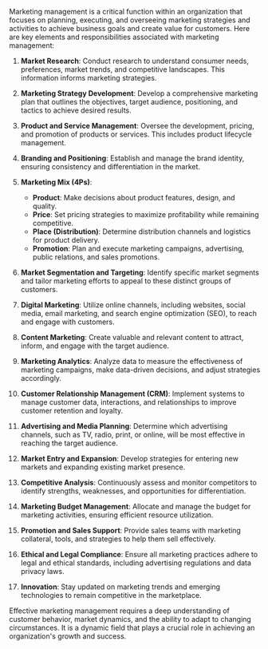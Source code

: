 Marketing management is a critical function within an organization that focuses on planning, executing, and overseeing marketing strategies and activities to achieve business goals and create value for customers. Here are key elements and responsibilities associated with marketing management:

1. **Market Research**: Conduct research to understand consumer needs, preferences, market trends, and competitive landscapes. This information informs marketing strategies.

2. **Marketing Strategy Development**: Develop a comprehensive marketing plan that outlines the objectives, target audience, positioning, and tactics to achieve desired results.

3. **Product and Service Management**: Oversee the development, pricing, and promotion of products or services. This includes product lifecycle management.

4. **Branding and Positioning**: Establish and manage the brand identity, ensuring consistency and differentiation in the market.

5. **Marketing Mix (4Ps)**:
   - **Product**: Make decisions about product features, design, and quality.
   - **Price**: Set pricing strategies to maximize profitability while remaining competitive.
   - **Place (Distribution)**: Determine distribution channels and logistics for product delivery.
   - **Promotion**: Plan and execute marketing campaigns, advertising, public relations, and sales promotions.

6. **Market Segmentation and Targeting**: Identify specific market segments and tailor marketing efforts to appeal to these distinct groups of customers.

7. **Digital Marketing**: Utilize online channels, including websites, social media, email marketing, and search engine optimization (SEO), to reach and engage with customers.

8. **Content Marketing**: Create valuable and relevant content to attract, inform, and engage with the target audience.

9. **Marketing Analytics**: Analyze data to measure the effectiveness of marketing campaigns, make data-driven decisions, and adjust strategies accordingly.

10. **Customer Relationship Management (CRM)**: Implement systems to manage customer data, interactions, and relationships to improve customer retention and loyalty.

11. **Advertising and Media Planning**: Determine which advertising channels, such as TV, radio, print, or online, will be most effective in reaching the target audience.

12. **Market Entry and Expansion**: Develop strategies for entering new markets and expanding existing market presence.

13. **Competitive Analysis**: Continuously assess and monitor competitors to identify strengths, weaknesses, and opportunities for differentiation.

14. **Marketing Budget Management**: Allocate and manage the budget for marketing activities, ensuring efficient resource utilization.

15. **Promotion and Sales Support**: Provide sales teams with marketing collateral, tools, and strategies to help them sell effectively.

16. **Ethical and Legal Compliance**: Ensure all marketing practices adhere to legal and ethical standards, including advertising regulations and data privacy laws.

17. **Innovation**: Stay updated on marketing trends and emerging technologies to remain competitive in the marketplace.

Effective marketing management requires a deep understanding of customer behavior, market dynamics, and the ability to adapt to changing circumstances. It is a dynamic field that plays a crucial role in achieving an organization's growth and success.
